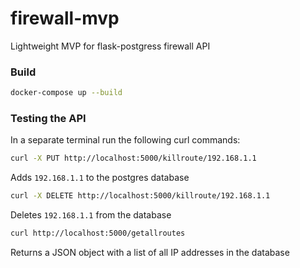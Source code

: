 # firewall-mvp

Lightweight MVP for flask-postgress firewall API


### Build

```bash
docker-compose up --build
```

### Testing the API

In a separate terminal run the following curl commands:

```bash
curl -X PUT http://localhost:5000/killroute/192.168.1.1
```
Adds `192.168.1.1` to the postgres database

```bash
curl -X DELETE http://localhost:5000/killroute/192.168.1.1
```
Deletes `192.168.1.1` from the database

```bash
curl http://localhost:5000/getallroutes
```
Returns a JSON object with a list of all IP addresses in the database

